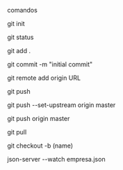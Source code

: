 comandos

git init

git status

git add .

git commit -m "initial commit"

git remote add origin URL

git push

git push --set-upstream origin master

git push origin master

git pull

<!-- to change my branch to the new IMPORTANT WITHOUT "()" -->

git checkout -b (name)

<!-- start json server-->

json-server --watch empresa.json